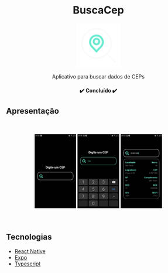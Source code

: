 <h1 align="center">BuscaCep</h1>

<div align="center">
  <img 
       src="https://github.com/AstronautoLunar/buscaPorCep/blob/develop/Icon%20BuscaCEP.png" 
       alt="Icon app"
       width="120px"
       height="120px"
  />
</div>

<p align="center">Aplicativo para buscar dados de CEPs</p>

<h4 align="center">
 ✔️ Concluído ✔️
</h4>

## Apresentação

<br/>
<br/>
<div align="center">
  <img
       src="https://github.com/AstronautoLunar/buscaPorCep/blob/develop/presentation/buscaPorCep-1.jpg"
       alt="Part 1"
       width="22.5%"
   />
  <img
       src="https://github.com/AstronautoLunar/buscaPorCep/blob/develop/presentation/buscaPorCep-2.jpg"
       alt="Part 2"
       width="22.5%"
   />
  <img
       src="https://github.com/AstronautoLunar/buscaPorCep/blob/develop/presentation/buscaPorCep-3.jpg"
       alt="Part 3"
       width="22.5%"
   />
</div>

<br/>
<br/>
  
## Tecnologias

- [React Native](https://reactnative.dev/)
- [Expo](https://docs.expo.dev/)
- [Typescript](https://www.typescriptlang.org/)
